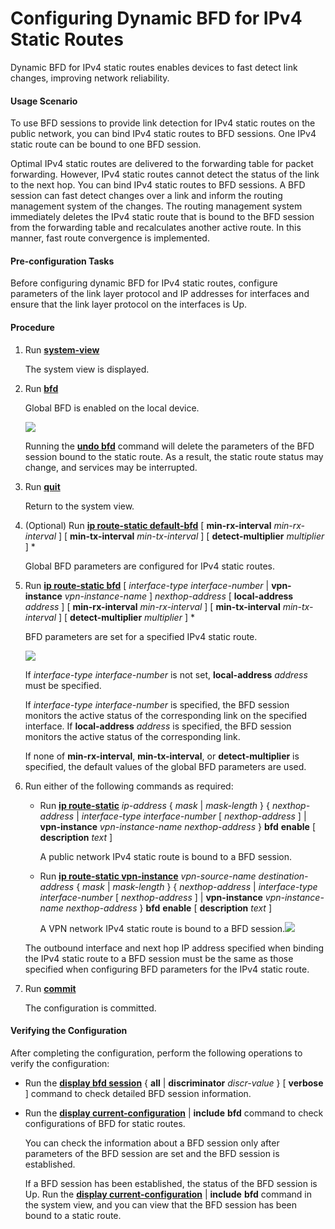 Configuring Dynamic BFD for IPv4 Static Routes
==============================================

Dynamic BFD for IPv4 static routes enables devices to fast detect link changes, improving network reliability.

#### Usage Scenario

To use BFD sessions to provide link detection for IPv4 static routes on the public network, you can bind IPv4 static routes to BFD sessions. One IPv4 static route can be bound to one BFD session.

Optimal IPv4 static routes are delivered to the forwarding table for packet forwarding. However, IPv4 static routes cannot detect the status of the link to the next hop. You can bind IPv4 static routes to BFD sessions. A BFD session can fast detect changes over a link and inform the routing management system of the changes. The routing management system immediately deletes the IPv4 static route that is bound to the BFD session from the forwarding table and recalculates another active route. In this manner, fast route convergence is implemented.


#### Pre-configuration Tasks

Before configuring dynamic BFD for IPv4 static routes, configure parameters of the link layer protocol and IP addresses for interfaces and ensure that the link layer protocol on the interfaces is Up.


#### Procedure

1. Run [**system-view**](cmdqueryname=system-view)
   
   
   
   The system view is displayed.
2. Run [**bfd**](cmdqueryname=bfd)
   
   
   
   Global BFD is enabled on the local device.
   
   
   
   ![](../../../../public_sys-resources/note_3.0-en-us.png) 
   
   Running the [**undo bfd**](cmdqueryname=undo+bfd) command will delete the parameters of the BFD session bound to the static route. As a result, the static route status may change, and services may be interrupted.
3. Run [**quit**](cmdqueryname=quit)
   
   
   
   Return to the system view.
4. (Optional) Run [**ip route-static default-bfd**](cmdqueryname=ip+route-static+default-bfd) [ **min-rx-interval** *min-rx-interval* ] [ **min-tx-interval** *min-tx-interval* ] [ **detect-multiplier** *multiplier* ] \*
   
   
   
   Global BFD parameters are configured for IPv4 static routes.
5. Run [**ip route-static bfd**](cmdqueryname=ip+route-static+bfd) [ *interface-type* *interface-number* | **vpn-instance** *vpn-instance-name* ] *nexthop-address* [ **local-address** *address* ] [ **min-rx-interval** *min-rx-interval* ] [ **min-tx-interval** *min-tx-interval* ] [ **detect-multiplier** *multiplier* ] \*
   
   
   
   BFD parameters are set for a specified IPv4 static route.
   
   
   
   ![](../../../../public_sys-resources/note_3.0-en-us.png) 
   
   If *interface-type* *interface-number* is not set, **local-address** *address* must be specified.
   
   If *interface-type* *interface-number* is specified, the BFD session monitors the active status of the corresponding link on the specified interface. If **local-address** *address* is specified, the BFD session monitors the active status of the corresponding link.
   
   If none of **min-rx-interval**, **min-tx-interval**, or **detect-multiplier** is specified, the default values of the global BFD parameters are used.
6. Run either of the following commands as required:
   
   
   * Run [**ip route-static**](cmdqueryname=ip+route-static) *ip-address* { *mask* | *mask-length* } { *nexthop-address* | *interface-type* *interface-number* [ *nexthop-address* ] | **vpn-instance** *vpn-instance-name* *nexthop-address* } **bfd** **enable** [ **description** *text* ]
     
     A public network IPv4 static route is bound to a BFD session.
   * Run [**ip route-static vpn-instance**](cmdqueryname=ip+route-static+vpn-instance) *vpn-source-name* *destination-address* { *mask* | *mask-length* } { *nexthop-address* | *interface-type* *interface-number* [ *nexthop-address* ] | **vpn-instance** *vpn-instance-name* *nexthop-address* } **bfd** **enable** [ **description** *text* ]
     
     A VPN network IPv4 static route is bound to a BFD session.![](../../../../public_sys-resources/note_3.0-en-us.png) 
   
   The outbound interface and next hop IP address specified when binding the IPv4 static route to a BFD session must be the same as those specified when configuring BFD parameters for the IPv4 static route.
7. Run [**commit**](cmdqueryname=commit)
   
   
   
   The configuration is committed.

#### Verifying the Configuration

After completing the configuration, perform the following operations to verify the configuration:

* Run the [**display bfd session**](cmdqueryname=display+bfd+session) { **all** | **discriminator** *discr-value* } [ **verbose** ] command to check detailed BFD session information.
* Run the [**display current-configuration**](cmdqueryname=display+current-configuration) | **include** **bfd** command to check configurations of BFD for static routes.
  
  You can check the information about a BFD session only after parameters of the BFD session are set and the BFD session is established.
  
  If a BFD session has been established, the status of the BFD session is Up. Run the [**display current-configuration**](cmdqueryname=display+current-configuration) | **include** **bfd** command in the system view, and you can view that the BFD session has been bound to a static route.